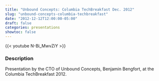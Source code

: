 ```yaml
---
title: "Unbound Concepts: Columbia TechBreakfast Dec. 2012"
slug: "unbound-concepts-columbia-techbreakfast"
date: "2012-12-12T12:00:00-05:00"
draft: false
categories: presentations
showtoc: false
---
```


{{< youtube N-Bi_MwvZiY >}}

### Description

Presentation by the CTO of Unbound Concepts, Benjamin Bengfort, at the Columbia TechBreakfast 2012.

